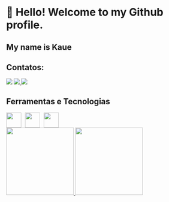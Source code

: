 # 👋 Hello! Welcome to my Github profile.
## My name is Kaue

<!--
**01Kaue02/01Kaue02** is a ✨ _special_ ✨ repository because its `README.md` (this file) appears on your GitHub profile.

Here are some ideas to get you started:

- 🔭 I’m currently working on ...
- 🌱 I’m currently learning ...
- 👯 I’m looking to collaborate on ...
- 🤔 I’m looking for help with ...
- 💬 Ask me about ...
- 📫 How to reach me: ...
- 😄 Pronouns: ...
- ⚡ Fun fact: ...
-->
## Contatos:

<div>
<a href="https://instagram.com/kauelyma1/" target="_blank"><img loading="lazy" src="https://img.shields.io/badge/-Instagram-%23E4405F?style=for-the-badge&logo=instagram&logoColor=white" target="_blank"></a>
<a href="mailto:kauelyma@gmail.com">
  <img loading="lazy" src="https://img.shields.io/badge/Gmail-D14836?style=for-the-badge&logo=gmail&logoColor=white" />
</a>
<a href="https://www.linkedin.com/in/kauê-lima-306978261/" target="_blank"><img loading="lazy" src="https://img.shields.io/badge/-LinkedIn-%230077B5?style=for-the-badge&logo=linkedin&logoColor=white" target="_blank"></a>   
</div>

## Ferramentas e Tecnologias

<div style="display: flex; gap: 10px;">
  <img loading="lazy" src="https://cdn.jsdelivr.net/gh/devicons/devicon/icons/git/git-original.svg" width="40" height="40"/>
  <img loading="lazy" src="https://cdn.jsdelivr.net/gh/devicons/devicon/icons/html5/html5-original.svg" width="40" height="40"/>
  <img loading="lazy" src="https://cdn.jsdelivr.net/gh/devicons/devicon/icons/css3/css3-original.svg" width="40" height="40"/>
</div>



<div>
  <a href="https://github.com/01Kaue02">
    <img loading="lazy" height="180em" src="https://github-readme-stats.vercel.app/api/top-langs/?username=01Kaue02&layout=compact&langs_count=7&theme=dracula"/>
  </a>
  <a href="https://github.com/01Kaue02">
    <img loading="lazy" height="180em" src="https://github-readme-stats.vercel.app/api?username=01Kaue02&show_icons=true&theme=dracula&include_all_commits=true&count_private=true"/>
  </a>
</div>
